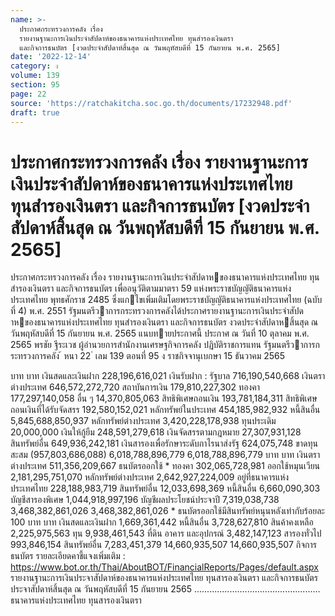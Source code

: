 ```yaml
---
name: >-
  ประกาศกระทรวงการคลัง เรื่อง
  รายงานฐานะการเงินประจำสัปดาห์ของธนาคารแห่งประเทศไทย ทุนสำรองเงินตรา
  และกิจการธนบัตร [งวดประจำสัปดาห์สิ้นสุด ณ วันพฤหัสบดีที่ 15 กันยายน พ.ศ. 2565]
date: '2022-12-14'
category: ง
volume: 139
section: 95
page: 22
source: 'https://ratchakitcha.soc.go.th/documents/17232948.pdf'
draft: true
---
```


# ประกาศกระทรวงการคลัง เรื่อง รายงานฐานะการเงินประจำสัปดาห์ของธนาคารแห่งประเทศไทย ทุนสำรองเงินตรา และกิจการธนบัตร [งวดประจำสัปดาห์สิ้นสุด ณ วันพฤหัสบดีที่ 15 กันยายน พ.ศ. 2565]

ประกาศกระทรวงการคลัง เรื่อง รายงานฐานะการเงินประจําสัปดาหของธนาคารแห่งประเทศไทย ทุนสํารองเงินตรา และกิจการธนบัตร เพื่ออนุวัติตามมาตรา 59 แห่งพระราชบัญญัติธนาคารแห่งประเทศไทย พุทธศักราช 2485 ซึ่งแกไขเพิ่มเติมโดยพระราชบัญญัติธนาคารแห่งประเทศไทย (ฉบับที่ 4) พ.ศ. 2551 รัฐมนตรีวาการกระทรวงการคลังได้ประกาศรายงานฐานะการเงินประจําสัปดาหของธนาคารแห่งประเทศไทย ทุนสํารองเงินตรา และกิจการธนบัตร งวดประจําสัปดาหสิ้นสุด ณ วันพฤหัสบดีที่ 15 กันยายน พ.ศ. 2565 แนบทายประกาศนี้ ประกาศ ณ วันที่ 10 ตุลาคม พ.ศ. 2565 พรชัย ฐีระเวช ผู้อํานวยการสํานักงานเศรษฐกิจการคลัง ปฏิบัติราชการแทน รัฐมนตรีวาการกระทรวงการคลัง ้ หนา 22 ่ เลม 139 ตอนที่ 95 ง ราชกิจจานุเบกษา 15 ธันวาคม 2565

บาท บาท เงินสดและเงินฝาก 228,196,616,021 เงินรับฝาก : รัฐบาล 716,190,540,668 เงินตราต่างประเทศ 646,572,272,720 สถาบันการเงิน 179,810,227,302 ทองคา 177,297,140,058 อื่น ๆ 14,370,805,063 สิทธิพิเศษถอนเงิน 193,781,184,311 สิทธิพิเศษถอนเงินที่ได้รับจัดสรร 192,580,152,021 หลักทรัพย์ในประเทศ 454,185,982,932 หนี้สินอื่น 5,845,688,850,937 หลักทรัพย์ต่างประเทศ 3,420,228,178,938 ทุนประเดิม 20,000,000 เงินให้กู้ยืม 248,591,279,618 เงินจัดสรรตามกฎหมาย 27,307,931,128 สินทรัพย์อื่น 649,936,242,181 เงินสารองเพื่อรักษาระดับกาไรนาส่งรัฐ 624,075,748 ขาดทุนสะสม (957,803,686,088) 6,018,788,896,779 6,018,788,896,779 บาท บาท เงินตราต่างประเทศ 511,356,209,667 ธนบัตรออกใช้ * ทองคา 302,065,728,981 ออกใช้หมุนเวียน 2,181,295,751,070 หลักทรัพย์ต่างประเทศ 2,642,927,224,009 อยู่ที่ธนาคารแห่งประเทศไทย 228,188,983,719 สินทรัพย์อื่น 12,033,698,369 หนี้สินอื่น 6,660,090,303 บัญชีสารองพิเศษ 1,044,918,997,196 บัญชีผลประโยชน์ประจาปี 7,319,038,738 3,468,382,861,026 3,468,382,861,026 * ธนบัตรออกใช้มีสินทรัพย์หนุนหลังเท่ากับร้อยละ 100 บาท บาท เงินสดและเงินฝาก 1,669,361,442 หนี้สินอื่น 3,728,627,810 สินค้าคงเหลือ 2,225,975,563 ทุน 9,938,461,543 ที่ดิน อาคาร และอุปกรณ์ 3,482,147,123 สารองทั่วไป 993,846,154 สินทรัพย์อื่น 7,283,451,379 14,660,935,507 14,660,935,507 กิจการธนบัตร รายละเอียดคาชี้แจงเพิ่มเติม : https://www.bot.or.th/Thai/AboutBOT/FinancialReports/Pages/default.aspx รายงานฐานะการเงินประจาสัปดาห์ของธนาคารแห่งประเทศไทย ทุนสารองเงินตรา และกิจการธนบัตร ประจาสัปดาห์สิ้นสุด ณ วันพฤหัสบดีที่ 15 กันยายน 2565 .................................................. ธนาคารแห่งประเทศไทย ทุนสารองเงินตรา
